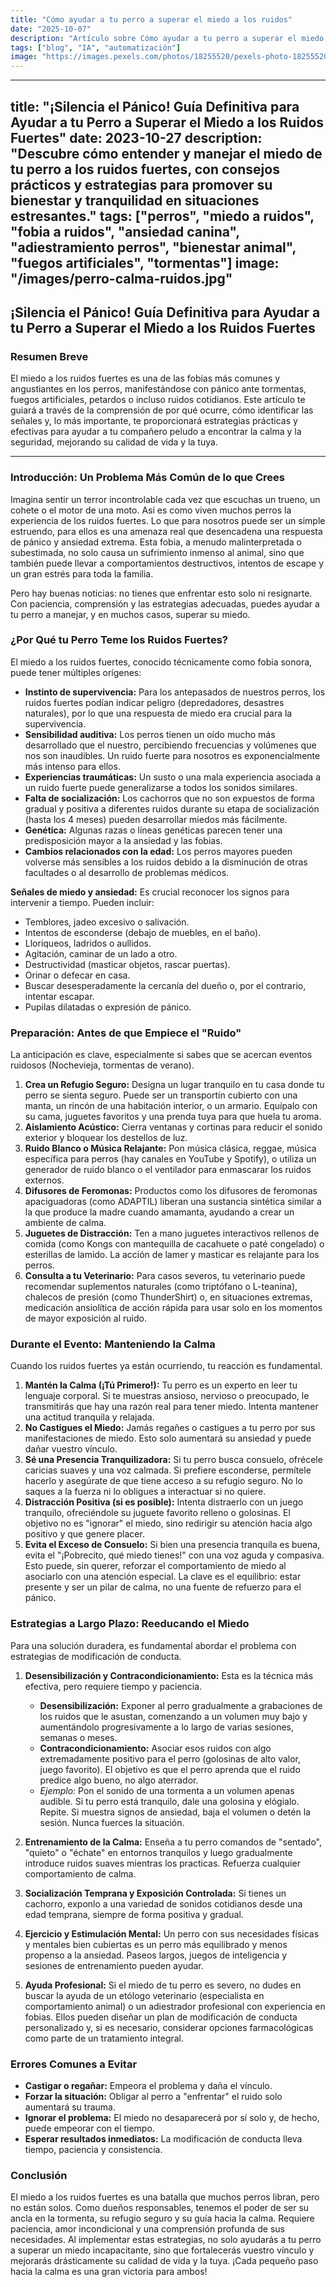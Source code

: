 ```yaml
---
title: "Cómo ayudar a tu perro a superar el miedo a los ruidos"
date: "2025-10-07"
description: "Artículo sobre Cómo ayudar a tu perro a superar el miedo a los ruidos"
tags: ["blog", "IA", "automatización"]
image: "https://images.pexels.com/photos/18255520/pexels-photo-18255520.png?auto=compress&cs=tinysrgb&h=350"
---
```


---
title: "¡Silencia el Pánico! Guía Definitiva para Ayudar a tu Perro a Superar el Miedo a los Ruidos Fuertes"
date: 2023-10-27
description: "Descubre cómo entender y manejar el miedo de tu perro a los ruidos fuertes, con consejos prácticos y estrategias para promover su bienestar y tranquilidad en situaciones estresantes."
tags: ["perros", "miedo a ruidos", "fobia a ruidos", "ansiedad canina", "adiestramiento perros", "bienestar animal", "fuegos artificiales", "tormentas"]
image: "/images/perro-calma-ruidos.jpg"
---

## ¡Silencia el Pánico! Guía Definitiva para Ayudar a tu Perro a Superar el Miedo a los Ruidos Fuertes

### Resumen Breve

El miedo a los ruidos fuertes es una de las fobias más comunes y angustiantes en los perros, manifestándose con pánico ante tormentas, fuegos artificiales, petardos o incluso ruidos cotidianos. Este artículo te guiará a través de la comprensión de por qué ocurre, cómo identificar las señales y, lo más importante, te proporcionará estrategias prácticas y efectivas para ayudar a tu compañero peludo a encontrar la calma y la seguridad, mejorando su calidad de vida y la tuya.

---

### Introducción: Un Problema Más Común de lo que Crees

Imagina sentir un terror incontrolable cada vez que escuchas un trueno, un cohete o el motor de una moto. Así es como viven muchos perros la experiencia de los ruidos fuertes. Lo que para nosotros puede ser un simple estruendo, para ellos es una amenaza real que desencadena una respuesta de pánico y ansiedad extrema. Esta fobia, a menudo malinterpretada o subestimada, no solo causa un sufrimiento inmenso al animal, sino que también puede llevar a comportamientos destructivos, intentos de escape y un gran estrés para toda la familia.

Pero hay buenas noticias: no tienes que enfrentar esto solo ni resignarte. Con paciencia, comprensión y las estrategias adecuadas, puedes ayudar a tu perro a manejar, y en muchos casos, superar su miedo.

### ¿Por Qué tu Perro Teme los Ruidos Fuertes?

El miedo a los ruidos fuertes, conocido técnicamente como fobia sonora, puede tener múltiples orígenes:

*   **Instinto de supervivencia:** Para los antepasados de nuestros perros, los ruidos fuertes podían indicar peligro (depredadores, desastres naturales), por lo que una respuesta de miedo era crucial para la supervivencia.
*   **Sensibilidad auditiva:** Los perros tienen un oído mucho más desarrollado que el nuestro, percibiendo frecuencias y volúmenes que nos son inaudibles. Un ruido fuerte para nosotros es exponencialmente más intenso para ellos.
*   **Experiencias traumáticas:** Un susto o una mala experiencia asociada a un ruido fuerte puede generalizarse a todos los sonidos similares.
*   **Falta de socialización:** Los cachorros que no son expuestos de forma gradual y positiva a diferentes ruidos durante su etapa de socialización (hasta los 4 meses) pueden desarrollar miedos más fácilmente.
*   **Genética:** Algunas razas o líneas genéticas parecen tener una predisposición mayor a la ansiedad y las fobias.
*   **Cambios relacionados con la edad:** Los perros mayores pueden volverse más sensibles a los ruidos debido a la disminución de otras facultades o al desarrollo de problemas médicos.

**Señales de miedo y ansiedad:**
Es crucial reconocer los signos para intervenir a tiempo. Pueden incluir:

*   Temblores, jadeo excesivo o salivación.
*   Intentos de esconderse (debajo de muebles, en el baño).
*   Lloriqueos, ladridos o aullidos.
*   Agitación, caminar de un lado a otro.
*   Destructividad (masticar objetos, rascar puertas).
*   Orinar o defecar en casa.
*   Buscar desesperadamente la cercanía del dueño o, por el contrario, intentar escapar.
*   Pupilas dilatadas o expresión de pánico.

### Preparación: Antes de que Empiece el "Ruido"

La anticipación es clave, especialmente si sabes que se acercan eventos ruidosos (Nochevieja, tormentas de verano).

1.  **Crea un Refugio Seguro:** Designa un lugar tranquilo en tu casa donde tu perro se sienta seguro. Puede ser un transportín cubierto con una manta, un rincón de una habitación interior, o un armario. Equípalo con su cama, juguetes favoritos y una prenda tuya para que huela tu aroma.
2.  **Aislamiento Acústico:** Cierra ventanas y cortinas para reducir el sonido exterior y bloquear los destellos de luz.
3.  **Ruido Blanco o Música Relajante:** Pon música clásica, reggae, música específica para perros (hay canales en YouTube y Spotify), o utiliza un generador de ruido blanco o el ventilador para enmascarar los ruidos externos.
4.  **Difusores de Feromonas:** Productos como los difusores de feromonas apaciguadoras (como ADAPTIL) liberan una sustancia sintética similar a la que produce la madre cuando amamanta, ayudando a crear un ambiente de calma.
5.  **Juguetes de Distracción:** Ten a mano juguetes interactivos rellenos de comida (como Kongs con mantequilla de cacahuete o paté congelado) o esterillas de lamido. La acción de lamer y masticar es relajante para los perros.
6.  **Consulta a tu Veterinario:** Para casos severos, tu veterinario puede recomendar suplementos naturales (como triptófano o L-teanina), chalecos de presión (como ThunderShirt) o, en situaciones extremas, medicación ansiolítica de acción rápida para usar solo en los momentos de mayor exposición al ruido.

### Durante el Evento: Manteniendo la Calma

Cuando los ruidos fuertes ya están ocurriendo, tu reacción es fundamental.

1.  **Mantén la Calma (¡Tú Primero!):** Tu perro es un experto en leer tu lenguaje corporal. Si te muestras ansioso, nervioso o preocupado, le transmitirás que hay una razón real para tener miedo. Intenta mantener una actitud tranquila y relajada.
2.  **No Castigues el Miedo:** Jamás regañes o castigues a tu perro por sus manifestaciones de miedo. Esto solo aumentará su ansiedad y puede dañar vuestro vínculo.
3.  **Sé una Presencia Tranquilizadora:** Si tu perro busca consuelo, ofrécele caricias suaves y una voz calmada. Si prefiere esconderse, permítele hacerlo y asegúrate de que tiene acceso a su refugio seguro. No lo saques a la fuerza ni lo obligues a interactuar si no quiere.
4.  **Distracción Positiva (si es posible):** Intenta distraerlo con un juego tranquilo, ofreciéndole su juguete favorito relleno o golosinas. El objetivo no es "ignorar" el miedo, sino redirigir su atención hacia algo positivo y que genere placer.
5.  **Evita el Exceso de Consuelo:** Si bien una presencia tranquila es buena, evita el "¡Pobrecito, qué miedo tienes!" con una voz aguda y compasiva. Esto puede, sin querer, reforzar el comportamiento de miedo al asociarlo con una atención especial. La clave es el equilibrio: estar presente y ser un pilar de calma, no una fuente de refuerzo para el pánico.

### Estrategias a Largo Plazo: Reeducando el Miedo

Para una solución duradera, es fundamental abordar el problema con estrategias de modificación de conducta.

1.  **Desensibilización y Contracondicionamiento:** Esta es la técnica más efectiva, pero requiere tiempo y paciencia.
    *   **Desensibilización:** Exponer al perro gradualmente a grabaciones de los ruidos que le asustan, comenzando a un volumen muy bajo y aumentándolo progresivamente a lo largo de varias sesiones, semanas o meses.
    *   **Contracondicionamiento:** Asociar esos ruidos con algo extremadamente positivo para el perro (golosinas de alto valor, juego favorito). El objetivo es que el perro aprenda que el ruido predice algo bueno, no algo aterrador.
    *   *Ejemplo:* Pon el sonido de una tormenta a un volumen apenas audible. Si tu perro está tranquilo, dale una golosina y elógialo. Repite. Si muestra signos de ansiedad, baja el volumen o detén la sesión. Nunca fuerces la situación.

2.  **Entrenamiento de la Calma:** Enseña a tu perro comandos de "sentado", "quieto" o "échate" en entornos tranquilos y luego gradualmente introduce ruidos suaves mientras los practicas. Refuerza cualquier comportamiento de calma.

3.  **Socialización Temprana y Exposición Controlada:** Si tienes un cachorro, exponlo a una variedad de sonidos cotidianos desde una edad temprana, siempre de forma positiva y gradual.

4.  **Ejercicio y Estimulación Mental:** Un perro con sus necesidades físicas y mentales bien cubiertas es un perro más equilibrado y menos propenso a la ansiedad. Paseos largos, juegos de inteligencia y sesiones de entrenamiento pueden ayudar.

5.  **Ayuda Profesional:** Si el miedo de tu perro es severo, no dudes en buscar la ayuda de un etólogo veterinario (especialista en comportamiento animal) o un adiestrador profesional con experiencia en fobias. Ellos pueden diseñar un plan de modificación de conducta personalizado y, si es necesario, considerar opciones farmacológicas como parte de un tratamiento integral.

### Errores Comunes a Evitar

*   **Castigar o regañar:** Empeora el problema y daña el vínculo.
*   **Forzar la situación:** Obligar al perro a "enfrentar" el ruido solo aumentará su trauma.
*   **Ignorar el problema:** El miedo no desaparecerá por sí solo y, de hecho, puede empeorar con el tiempo.
*   **Esperar resultados inmediatos:** La modificación de conducta lleva tiempo, paciencia y consistencia.

### Conclusión

El miedo a los ruidos fuertes es una batalla que muchos perros libran, pero no están solos. Como dueños responsables, tenemos el poder de ser su ancla en la tormenta, su refugio seguro y su guía hacia la calma. Requiere paciencia, amor incondicional y una comprensión profunda de sus necesidades. Al implementar estas estrategias, no solo ayudarás a tu perro a superar un miedo incapacitante, sino que fortalecerás vuestro vínculo y mejorarás drásticamente su calidad de vida y la tuya. ¡Cada pequeño paso hacia la calma es una gran victoria para ambos!